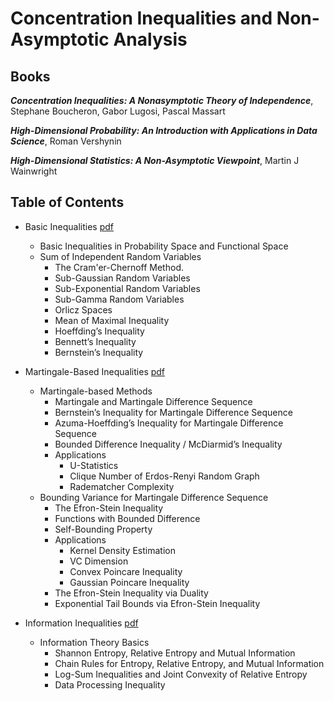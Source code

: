 # Concentration Inequalities and Non-Asymptotic Analysis

## Books

***Concentration Inequalities: A Nonasymptotic Theory of Independence***, Stephane Boucheron, Gabor Lugosi, Pascal Massart

***High-Dimensional Probability: An Introduction with Applications in Data Science***, Roman Vershynin

***High-Dimensional Statistics: A Non-Asymptotic Viewpoint***, Martin J Wainwright

## Table of Contents

- Basic Inequalities  [pdf](./Ineq_1_Basic_Inequality.pdf)
  	- Basic Inequalities in Probability Space and Functional Space
	- Sum of Independent Random Variables
		- The Cram\'er-Chernoff Method.
		- Sub-Gaussian Random Variables
		- Sub-Exponential Random Variables
		- Sub-Gamma Random Variables
		- Orlicz Spaces
		- Mean of Maximal Inequality
		- Hoeffding’s Inequality
		- Bennett’s Inequality
		- Bernstein’s Inequality

- Martingale-Based Inequalities [pdf](./Ineq_2_Martingale_Methods.pdf)
	- Martingale-based Methods
		- Martingale and Martingale Difference Sequence
		- Bernstein’s Inequality for Martingale Difference Sequence
		- Azuma-Hoeffding’s Inequality for Martingale Difference Sequence
		- Bounded Difference Inequality / McDiarmid’s Inequality
		- Applications
			- U-Statistics
			- Clique Number of Erdos-Renyi Random Graph
			- Radematcher Complexity
	- Bounding Variance for Martingale Difference Sequence
		- The Efron-Stein Inequality
		- Functions with Bounded Difference
		- Self-Bounding Property
		- Applications
			- Kernel Density Estimation
			- VC Dimension
			- Convex Poincare Inequality 
			- Gaussian Poincare Inequality
		- The Efron-Stein Inequality via Duality
		- Exponential Tail Bounds via Efron-Stein Inequality

- Information Inequalities [pdf](./Ineq_3_Information_Inequality.pdf)
	- Information Theory Basics
		- Shannon Entropy, Relative Entropy and Mutual Information
		- Chain Rules for Entropy, Relative Entropy, and Mutual Information
		- Log-Sum Inequalities and Joint Convexity of Relative Entropy
		- Data Processing Inequality




